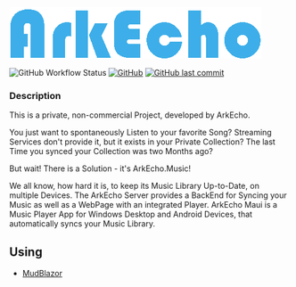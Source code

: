 ![Logo](ArkEcho.Core/Resources/logo/arkecho_logo_whole_blue.png)

![GitHub Workflow Status](https://img.shields.io/github/actions/workflow/status/arkecho/arkecho.music/build-test-on-push.yml?branch=develop&logo=github&style=flat-square)
[![GitHub](https://img.shields.io/github/license/arkecho/arkecho.music?color=594ae2&logo=github&style=flat-square)](https://github.com/arkecho/arkecho.music/blob/master/LICENSE)
[![GitHub last commit](https://img.shields.io/github/last-commit/arkecho/arkecho.music?color=594ae2&style=flat-square&logo=github)](https://github.com/arkecho/arkecho.music)

### Description
This is a private, non-commercial Project, developed by ArkEcho.

You just want to spontaneously Listen to your favorite Song?
Streaming Services don't provide it, but it exists in your Private Collection?
The last Time you synced your Collection was two Months ago?

But wait! There is a Solution - it's ArkEcho.Music!

We all know, how hard it is, to keep its Music Library Up-to-Date, on multiple Devices.
The ArkEcho Server provides a BackEnd for Syncing your Music as well as a WebPage with an integrated Player.
ArkEcho Maui is a Music Player App for Windows Desktop and Android Devices,
that automatically syncs your Music Library.

## Using
- [MudBlazor](https://github.com/MudBlazor/MudBlazor)
